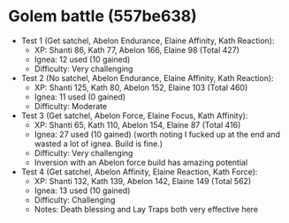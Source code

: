 # Golem battle (557be638)

- Test 1 (Get satchel, Abelon Endurance, Elaine Affinity, Kath Reaction):
    - XP: Shanti 86, Kath 77, Abelon 166, Elaine 98 (Total 427)
    - Ignea: 12 used (10 gained)
    - Difficulty: Very challenging
- Test 2 (No satchel, Abelon Endurance, Elaine Affinity, Kath Reaction):
    - XP: Shanti 125, Kath 80, Abelon 152, Elaine 103 (Total 460)
    - Ignea: 11 used (0 gained)
    - Difficulty: Moderate
- Test 3 (Get satchel, Abelon Force, Elaine Focus, Kath Affinity):
    - XP: Shanti 65, Kath 110, Abelon 154, Elaine 87 (Total 416)
    - Ignea: 27 used (10 gained) (worth noting I fucked up at the end and wasted a lot of ignea. Build is fine.)
    - Difficulty: Very challenging
    - Inversion with an Abelon force build has amazing potential
- Test 4 (Get satchel, Abelon Affinity, Elaine Reaction, Kath Force):
    - XP: Shanti 132, Kath 139, Abelon 142, Elaine 149 (Total 562)
    - Ignea: 13 used (10 gained)
    - Difficulty: Challenging
    - Notes: Death blessing and Lay Traps both very effective here